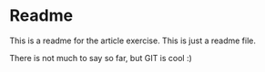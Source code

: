 # Readme

This is a readme for the article exercise. 
This is just a readme file. 

There is not much to say so far, but GIT is cool :)
